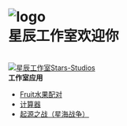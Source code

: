 ![logo](https://schlibra.github.io/Stars-Studios/Stars-Studios_logo.png "logo")
<br>星辰工作室欢迎你 <br>
=
<br><a target="_blank" href="//shang.qq.com/wpa/qunwpa?idkey=e53334da9bf2cbfbb09382692cae228a408e355e9452c1e8ed1e6d7c772d3c51"><img border="0" src="//pub.idqqimg.com/wpa/images/group.png" alt="星辰工作室Stars-Studios" title="星辰工作室Stars-Studios"></a>
<br>**工作室应用**
* [Fruit水果配对](https://schlibra.github.io/Stars-Studios/Fruit)
* [计算器](https://schlibra.github.io/Stars-Studios/jsq)
* [起源之战（星海战争）](https://schlibra.github.io/Stars-Studios/JJ)
 
